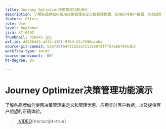 ```yaml
---
title: Journey Optimizer决策管理功能演示
description: 了解各品牌如何使用决策管理来定义和管理优惠、应用实时客户数据，以及提供客户期望的正确体验。
feature: Offers
role: User
level: Beginner
jira: KT-6492
thumbnail: 326841.jpg
exl-id: 44136443-a3fd-435f-9f6d-23c7696acabe
source-git-commit: 5a9739f647322a2a7211580f4fff04ae6f9453b3
workflow-type: tm+mt
source-wordcount: '66'
ht-degree: 0%

---
```


# Journey Optimizer决策管理功能演示

了解各品牌如何使用决策管理来定义和管理优惠、应用实时客户数据，以及提供客户期望的正确体验。

>[!VIDEO](https://video.tv.adobe.com/v/326841?quality=12&learn=on){transcript=true}
